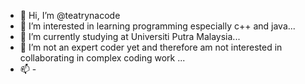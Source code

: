 - 👋 Hi, I’m @teatrynacode
- 👀 I’m interested in learning programming especially c++ and java...
- 🌱 I’m currently studying at Universiti Putra Malaysia...
- 💞️ I’m not an expert coder yet and therefore am not interested in collaborating in complex coding work ...
- 📫 -

<!---
teatrynacode/teatrynacode is a ✨ special ✨ repository because its `README.md` (this file) appears on your GitHub profile.
You can click the Preview link to take a look at your changes.
--->
